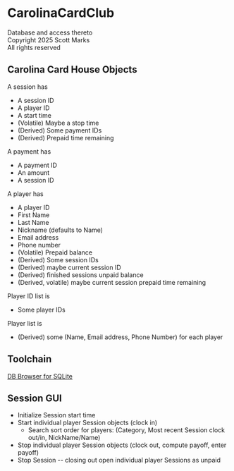 # CarolinaCardClub
Database and access thereto  
Copyright 2025 Scott Marks  
All rights reserved

## Carolina Card House Objects

A session has
- A session ID
- A player ID
- A start time
- (Volatile) Maybe a stop time
- (Derived) Some payment IDs
- (Derived) Prepaid time remaining

A payment has
- A payment ID
- An amount
- A session ID

A player has
- A player ID
- First Name
- Last Name
- Nickname (defaults to Name)
- Email address
- Phone number
- (Volatile) Prepaid balance
- (Derived) Some session IDs
- (Derived) maybe current session ID
- (Derived) finished sessions unpaid balance
- (Derived, volatile) maybe current session prepaid time remaining

Player ID list is
- Some player IDs

Player list is
- (Derived) some (Name, Email address, Phone Number) for each player


## Toolchain
[DB Browser for SQLite](https://sqlitebrowser.org/dl/)


## Session GUI
- Initialize Session start time
- Start individual player Session objects (clock in)
    -  Search sort order for players: (Category, Most recent Session clock out/in, NickName/Name)
- Stop individual player Session objects (clock out, compute payoff, enter payoff)
- Stop Session -- closing out open individual player Sessions as unpaid
